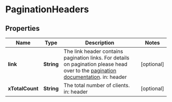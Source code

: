 

# PaginationHeaders


## Properties

| Name | Type | Description | Notes |
|------------ | ------------- | ------------- | -------------|
|**link** | **String** | The link header contains pagination links.  For details on pagination please head over to the [pagination documentation](https://www.ory.sh/docs/ecosystem/api-design#pagination).  in: header |  [optional] |
|**xTotalCount** | **String** | The total number of clients.  in: header |  [optional] |




